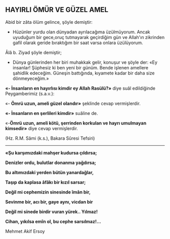 ## HAYIRLI ÖMÜR VE GÜZEL AMEL

Abid bir zâta ölüm gelince, şöyle demiştir:

-  Hüzünler yurdu olan dünyadan ayrılaca­ğıma üzülmüyorum. Ancak uyuduğum bir gece,oruç tutmayarak geçirdiğim gün ve Allah'ın zik­rinden gafil olarak geride bıraktığım bir saat varsa onlara üzülüyorum.

Âlâ b. Ziyad şöyle demiştir;

-  Dünya günlerinden her biri muhakkak gelir, konuşur ve şöyle der: «Ey insanlar! Şüp­hesiz ki ben yeni bir günüm. Bende işlenen amel­lere şahidlik edeceğim. Güneşin battığında, kı­yamete kadar bir daha size dönmeyeceğim.»

**«- İnsanların en hayırlısı kimdir ey Allah Rasülü?»** diye suâl edildiğinde Peygamberimiz (s.a.v.):

«- **Ömrü uzun, ameli güzel olandır»** şeklinde cevap vermişlerdir.

**«- İnsanların en şerlileri kimdir»** suâline de.

«-**Ömrü uzun, ameli kötü, şerrinden kor­kulan ve hayrı umulmayan kimsedir»** diye ce­vap vermişlerdir.

(Hz. R.M. Sâmi (k.s.), Bakara Sûresi Tefsiri)

<hr>

**«Şu karşımızdaki mahşer kudursa çıldırsa;**

**Denizler ordu, bulutlar donanma yağdırsa;**

**Bu altımızdaki yerden bütün yanardağlar,**

**Taşıp da kaplasa âfâkı bir kızıl sarsar;**

**Değil mi cephemizin sinesinde îmân bir,**

**Sevinme bir, acı bir, gaye aynı, vicdan bir**

**Değil mi sinede birdir vuran yürek.. Yılmaz!**

**Cihan, yıkılsa emîn ol, bu cephe sarsılmaz!...**

Mehmet Akif Ersoy
